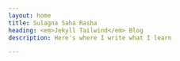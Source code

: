 ```yaml
---
layout: home
title: Sulagna Saha Rasha
heading: <em>Jekyll Tailwind</em> Blog
description: Here's where I write what I learn

---
```

